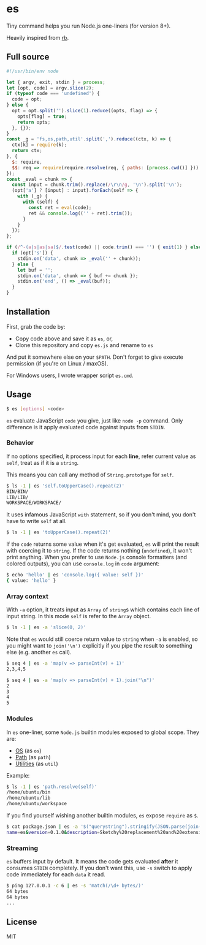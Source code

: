 es
===

Tiny command helps you run Node.js one-liners (for version 8+).

Heavily inspired from [rb][github/rb].

## Full source

```javascript
#!/usr/bin/env node

let { argv, exit, stdin } = process;
let [opt, code] = argv.slice(2);
if (typeof code === 'undefined') {
  code = opt;
} else {
  opt = opt.split('').slice(1).reduce((opts, flag) => {
    opts[flag] = true;
    return opts;
  }, {});
}
const _g = 'fs,os,path,util'.split(',').reduce((ctx, k) => {
  ctx[k] = require(k);
  return ctx;
}, {
  $: require,
  $$: req => require(require.resolve(req, { paths: [process.cwd()] }))
});
const _eval = chunk => {
  const input = chunk.trim().replace(/\r\n/g, '\n').split('\n');
  (opt['a'] ? [input] : input).forEach(self => {
    with (_g) {
      with (self) {
        const ret = eval(code);
        ret && console.log(('' + ret).trim());
      }
    }
  });
};

if (/^-(a|s|as|sa)$/.test(code) || code.trim() === '') { exit(1) } else {
  if (opt['s']) {
    stdin.on('data', chunk => _eval('' + chunk));
  } else {
    let buf = '';
    stdin.on('data', chunk => { buf += chunk });
    stdin.on('end', () => _eval(buf));
  }
}
```

## Installation

First, grab the code by:

* Copy code above and save it as `es`, or,
* Clone this repository and copy `es.js` and rename to `es`

And put it somewhere else on your `$PATH`. Don't forget to give execute permission (if you're on Linux / maxOS).

For Windows users, I wrote wrapper script `es.cmd`.

## Usage

```sh
$ es [options] <code>
```

`es` evaluate JavaScript `code` you give, just like `node -p` command. Only difference is it apply evaluated code against inputs from `STDIN`.

### Behavior

If no options specified, it process input for each **line**, refer current value as `self`, treat as if it is a `string`.

This means you can call any method of `String.prototype` for `self`.

```sh
$ ls -1 | es 'self.toUpperCase().repeat(2)'
BIN/BIN/
LIB/LIB/
WORKSPACE/WORKSPACE/
```

It uses infamous JavaScript `with` statement, so if you don't mind, you don't have to write `self` at all.

```sh
$ ls -1 | es 'toUpperCase().repeat(2)'
```

If the `code` returns some value when it's get evaluated, `es` will print the result with coercing it to `string`. If the code returns nothing (`undefined`), it won't print anything. When you prefer to use `Node.js` console formatters (and colored outputs), you can use `console.log` in `code` argument:

```sh
$ echo 'hello' | es 'console.log({ value: self })'
{ value: 'hello' }
```

### Array context

With `-a` option, it treats input as `Array` of `string`s which contains each line of input string. In this mode `self` is refer to the `Array` object.

```sh
$ ls -1 | es -a 'slice(0, 2)'
```

Note that `es` would still coerce return value to `string` when `-a` is enabled, so you might want to `join('\n')` explicitly if you pipe the result to something else (e.g. another `es` call).

```sh
$ seq 4 | es -a 'map(v => parseInt(v) + 1)'
2,3,4,5

$ seq 4 | es -a 'map(v => parseInt(v) + 1).join("\n")'
2
3
4
5
```

### Modules

In `es` one-liner, some `Node.js` builtin modules exposed to global scope. They are:

* [OS][docs/os] (as `os`)
* [Path][docs/path] (as `path`)
* [Utilities][docs/util] (as `util`)

Example:

```sh
$ ls -1 | es 'path.resolve(self)'
/home/ubuntu/bin
/home/ubuntu/lib
/home/ubuntu/workspace
```

If you find yourself wishing another builtin modules, `es` expose `require` as `$`.

```sh
$ cat package.json | es -a '$("querystring").stringify(JSON.parse(join("")))'
name=es&version=0.1.0&description=Sketchy%20replacement%20and%20extension%20for%20%60node%20-p%60&author=lettenj61&license=MIT
```

### Streaming

`es` buffers input by default. It means the code gets evaluated **after** it consumes `STDIN` completely. If you don't want this, use `-s` switch to apply code immediately for each `data` it read.

```sh
$ ping 127.0.0.1 -c 6 | es -s 'match(/\d+ bytes/)'
64 bytes
64 bytes
...
```

## License

MIT

[github/rb]:https://github.com/thisredone/rb
[docs/os]:https://nodejs.org/api/os.html
[docs/path]:https://nodejs.org/api/path.html
[docs/util]:https://nodejs.org/api/util.html
